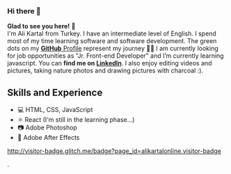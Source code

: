 ### Hi there 👋
**Glad to see you here!** :star_struck: <br> I'm Ali Kartal from Turkey. I have an intermediate level of English. I spend most of my time learning software and software development. The green dots on my [**GitHub** Profile](https://github.com/alikartalonline?tab=repositories) represent my journey :running_man: I am currently looking for job opportunities as "Jr. Front-end Developer" and I’m currently learning javascript. You can **find me on [LinkedIn](https://www.linkedin.com/in/alikartalonline/)**. I also enjoy editing videos and pictures, taking nature photos and drawing pictures with charcoal :).

## Skills and Experience
* 💻 HTML, CSS, JavaScript
* ⚛ React (I'm still in the learning phase...)
* 📷 Adobe Photoshop 
* 🎥 Adobe After Effects

http://visitor-badge.glitch.me/badge?page_id=alikartalonline.visitor-badge


.
<!-- ### Hi there 👋 -->

<!--
**alikartalonline/alikartalonline** is a ✨ _special_ ✨ repository because its `README.md` (this file) appears on your GitHub profile.

Here are some ideas to get you started:

- 🔭 I’m currently working on ...
- 🌱 I’m currently learning ...
- 👯 I’m looking to collaborate on ...
- 🤔 I’m looking for help with ...
- 💬 Ask me about ...
- 📫 How to reach me: ...
- 😄 Pronouns: ...
- ⚡ Fun fact: ...
-->
